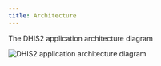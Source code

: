 ```yaml
---
title: Architecture
---
```

The DHIS2 application architecture diagram

![DHIS2 application architecture diagram](./images/architecture-diagram.png)
